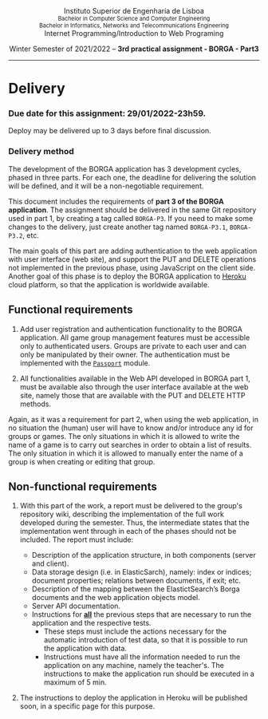 <div style="text-align: center">
   Instituto Superior de Engenharia de Lisboa
   <div style="font-size: 80%">
   Bachelor in Computer Science and Computer Engineering
   <br>Bachelor in Informatics, Networks and Telecommunications Engineering
   </div>
   Internet Programming/Introduction to Web Programing

   Winter Semester of 2021/2022 – <strong> 3rd practical assignment - BORGA - Part3 </strong>
</div>

---

# Delivery

### **Due date for this assignment: 29/01/2022-23h59**.
Deploy may be delivered up to 3 days before final discussion.

### **Delivery method**

The development of the BORGA application has 3 development cycles, phased in three parts. For each one, the deadline for delivering the solution will be defined, and it will be a non-negotiable requirement.

This document includes the requirements of **part 3 of the BORGA application**. The assignment should be delivered in the same Git repository used in part 1, by creating a tag called `BORGA-P3`. If you need to make some changes to the delivery, just create another tag named `BORGA-P3.1`, `BORGA-P3.2`, etc.

The main goals of this part are adding authentication to the web application with user interface (web site), and support the PUT and DELETE operations not implemented in the previous phase, using JavaScript on the client side.
Another goal of this phase is to deploy the BORGA application to [Heroku](https://www.heroku.com/) cloud platform, so that the application is worldwide available.

## Functional requirements

1. Add user registration and authentication functionality to the BORGA application. All game group management features must be accessible only to authenticated users. Groups are private to each user and can only be manipulated by their owner. The authentication must be implemented with the [`Passport`](https://www.passportjs.org/) module.

2. All functionalities available in the Web API developed in BORGA part 1, must be available also through the user interface available at the web site, namely those that are available with the PUT and DELETE HTTP methods.  

Again, as it was a requirement for part 2, when using the web application, in no situation the (human) user will have to know and/or introduce any id for groups or games. The only situations in which it is allowed to write the name of a game is to carry out searches in order to obtain a list of results. The only situation in which it is allowed to manually enter the name of a group is when creating or editing that group.
  
## Non-functional requirements

1. With this part of the work, a report must be delivered to the group's repository wiki, describing the implementation of the full work developed during the semester. Thus, the intermediate states that the implementation went through in each of the phases should not be included. The report must include:
    * Description of the application structure, in both components (server and client).
    * Data storage design (i.e. in ElasticSarch), namely: index or indices; document properties; relations between documents, if exit; etc.
    * Description of the mapping between the ElastictSearch’s Borga documents and the web application objects model.
    * Server API documentation.
    * Instructions for **<u>all</u>** the previous steps that are necessary to run the application and the respective tests.
      * These steps must include the actions necessary for the automatic introduction of test data, so that it is possible to run the application with data.
      * Instructions must have all the information needed to run the application on any machine, namely the teacher's. The instructions to make the application run should be executed in a maximum of 5 min.

2. The instructions to deploy the application in Heroku will be published soon, in a specific page for this purpose.